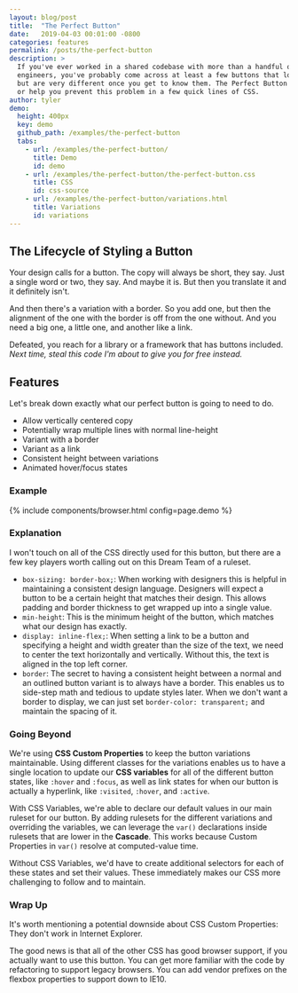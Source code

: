 ```yaml
---
layout: blog/post
title:  "The Perfect Button"
date:   2019-04-03 00:01:00 -0800
categories: features
permalink: /posts/the-perfect-button
description: >
  If you've ever worked in a shared codebase with more than a handful of
  engineers, you've probably come across at least a few buttons that look the same
  but are very different once you get to know them. The Perfect Button will help solve
  or help you prevent this problem in a few quick lines of CSS.
author: tyler
demo:
  height: 400px
  key: demo
  github_path: /examples/the-perfect-button
  tabs:
    - url: /examples/the-perfect-button/
      title: Demo
      id: demo
    - url: /examples/the-perfect-button/the-perfect-button.css
      title: CSS
      id: css-source
    - url: /examples/the-perfect-button/variations.html
      title: Variations
      id: variations
---
```


## The Lifecycle of Styling a Button

Your design calls for a button. The copy will always be short, they say. Just a single word or two, they say. And maybe it is.
But then you translate it and it definitely isn't.

And then there's a variation with a border. So you add one, but then the alignment of the one with the border is off from the one without.
And you need a big one, a little one, and another like a link.

Defeated, you reach for a library or a framework that has buttons included.  
_Next time, steal this code I'm about to give you for free instead._

## Features

Let's break down exactly what our perfect button is going to need to do.

* Allow vertically centered copy
* Potentially wrap multiple lines with normal line-height
* Variant with a border
* Variant as a link
* Consistent height between variations
* Animated hover/focus states

### Example

{% include components/browser.html config=page.demo %}

### Explanation

I won't touch on all of the CSS directly used for this button, but there are a few key players worth calling out on this Dream Team of a ruleset.

* `box-sizing: border-box;`: When working with designers this is helpful in maintaining a consistent design language. Designers will expect a button to be a certain height that matches their design. This allows padding and border thickness to get wrapped up into a single value.
* `min-height`: This is the minimum height of the button, which matches what our design has exactly.
* `display: inline-flex;`: When setting a link to be a button and specifying a height and width greater than the size of the text, we need to center the text horizontally and vertically. Without this, the text is aligned in the top left corner.
* `border`: The secret to having a consistent height between a normal and an outlined button variant is to always have a border. This enables us to side-step math and tedious to update styles later. When we don't want a border to display, we can just set `border-color: transparent;` and maintain the spacing of it.

### Going Beyond

We're using **CSS Custom Properties** to keep the button variations maintainable. Using different classes for the variations enables us to have a single location to update our **CSS variables** for all of the different button states, like `:hover` and `:focus`, as well as link states for when our button is actually a hyperlink, like `:visited`, `:hover`, and `:active`.

With CSS Variables, we're able to declare our default values in our main ruleset for our button. By adding rulesets for the different variations and overriding the variables, we can leverage the `var()` declarations inside rulesets that are lower in the **Cascade**. This works because Custom Properties in `var()` resolve at computed-value time.

Without CSS Variables, we'd have to create additional selectors for each of these states and set their values. These immediately makes our CSS more challenging to follow and to maintain.

### Wrap Up

It's worth mentioning a potential downside about CSS Custom Properties: They don't work in Internet Explorer.

The good news is that all of the other CSS has good browser support, if you actually want to use this button. You can get more familiar with the code by refactoring to support legacy browsers. You can add vendor prefixes on the flexbox properties to support down to IE10.